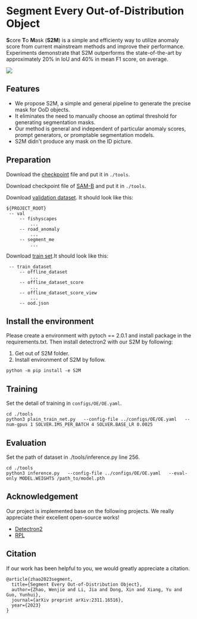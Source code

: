 # Segment Every Out-of-Distribution Object
**S**core **T**o **M**ask (**S2M**) is a simple and efficienty way to utilize anomaly score from current mainstream methods and improve their performance. Experiments demonstrate that S2M outperforms the state-of-the-art by approximately 20\% in IoU and 40\% in mean F1 score, on average.

![](/docs/final.png)

## Features
* We propose S2M, a simple and general pipeline to generate the precise mask for OoD objects.
* It eliminates the need to manually choose an optimal threshold for generating segmentation masks.
* Our method is general and independent of particular anomaly scores, prompt generators, or promptable segmentation models.
* S2M didn't produce any mask on the ID picture.

## Preparation
Download the [checkpoint](https://drive.google.com/file/d/1r0U2yQYHBcqjxs162h5RAaDwDyMpEQqw/view?usp=drive_link) file and put it in `./tools`.

Download checkpoint file of [SAM-B](https://dl.fbaipublicfiles.com/segment_anything/sam_vit_b_01ec64.pth) and put it in `./tools`.

Download [validation dataset](https://drive.google.com/file/d/1IbD_zl5MecMCEj6ozGh40FE5u-MaxPLh/view?usp=sharing). It should look like this:
```
${PROJECT_ROOT}
 -- val
     -- fishyscapes
         ...
     -- road_anomaly
         ...
     -- segment_me
         ...
```

Download [train set](https://drive.google.com/file/d/1k25FpVP4pG3ER3eXsR-go_iprZMEdEae/view?usp=sharing).It should look like this: 
```
 -- train_dataset
     -- offline_dataset
         ...
     -- offline_dataset_score
         ...
     -- offline_dataset_score_view
         ...
     -- ood.json
```


## Install the environment
Please create a environment with pytoch == 2.0.1 and install package in the requirements.txt. 
Then install detectron2 with our S2M by following:
1. Get out of S2M folder.
2. Install environment of S2M by follow.
```
python -m pip install -e S2M
```
## Training
Set the detail of training in `configs/OE/OE.yaml`.
```
cd ./tools
python3 plain_train_net.py   --config-file ../configs/OE/OE.yaml   --num-gpus 1 SOLVER.IMS_PER_BATCH 4 SOLVER.BASE_LR 0.0025
```
## Evaluation
Set the path of dataset in ./tools/inference.py line 256.
```
cd ./tools
python3 inference.py   --config-file ../configs/OE/OE.yaml   --eval-only MODEL.WEIGHTS /path_to/model.pth
```
## Acknowledgement
Our project is implemented base on the following projects. We really appreciate their excellent open-source works!
* [Detectron2](https://github.com/facebookresearch/detectron2)
* [RPL](https://github.com/yyliu01/RPL)

## Citation

If our work has been helpful to you, we would greatly appreciate a citation.
```
@article{zhao2023segment,
  title={Segment Every Out-of-Distribution Object},
  author={Zhao, Wenjie and Li, Jia and Dong, Xin and Xiang, Yu and Guo, Yunhui},
  journal={arXiv preprint arXiv:2311.16516},
  year={2023}
}
```